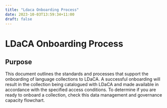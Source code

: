 ```yaml
---
title: "Ldaca Onboarding Process"
date: 2023-10-03T13:59:34+11:00
draft: false
---
```


# LDaCA Onboarding Process

## Purpose

This document outlines the standards and processes that support the onboarding of language collections to LDaCA. A successful onboarding will result in the collection being catalogued with LDaCA and made available in accordance with the specified access conditions. To determine if you are ready to onboard a collection, check this data management and governance capacity flowchart.

